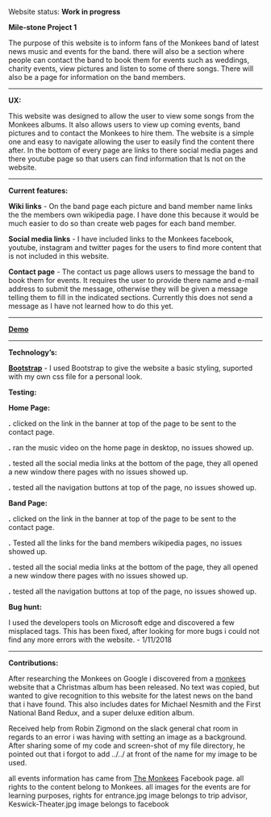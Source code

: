Website status: <strong>Work in progress</strong>

<strong>Mile-stone Project 1</strong>

The purpose of this website is to inform fans of the Monkees band of latest news
music and events for the band. there will also be a section where people can
contact the band to book them for events such as weddings, charity events, view
pictures and listen to some of there songs. There will also be a page for
information on the band members.
 
-----------------------------------------------------------


<strong>UX:</strong>

This website was designed to allow the user to view some songs from the Monkees
albums. It also allows users to view up coming events, band pictures and to
contact the Monkees to hire them. The website is a simple one and easy to
navigate allowing the user to easily find the content there after. In the bottom
of every page are links to there social media pages and there youtube page so
that users can find information that Is not on the website. 

-----------------------------------------------------------

<strong>Current features:</strong>

<strong>Wiki links</strong> - On the band page each picture and band member name links the the
members own wikipedia page. I have done this because it would be much easier to
do so than create web pages for each band member.

<strong>Social media links</strong> - I have included links to the Monkees facebook, youtube,
instagram and twitter pages for the users to find more content that is not
included in this website.

<strong>Contact page</strong> - The contact us page allows users to message the band to book them
for events. It requires the user to provide there name and e-mail address to
submit the message, otherwise they will be given a message telling them to fill
in the indicated sections. Currently this does not send a message as I have not
learned how to do this yet.

-----------------------------------------------------------

<a href="https://preview.c9users.io/danielhayes/mile-stone1/index.html" target=
"_blank"><strong>Demo</strong></a>

-----------------------------------------------------------

<strong>Technology’s:</strong>



<a href=”http://getbootstrap.com”><strong>Bootstrap</strong></a> - I used Bootstrap to give the 
website a basic styling, suported with my own css file for a personal look.


<strong>Testing:</strong>

<strong>Home Page:</strong>

<strong>.</strong> clicked on the link in the banner at top of the page to be
sent to the contact page.

<strong>.</strong> ran the music video on the home page in desktop, no issues
showed up.

<strong>.</strong> tested all the social media links at the bottom of the page,
they all opened a new window there pages with no issues showed up.

<strong>.</strong> tested all the navigation buttons at top of the page, no
issues showed up.

<strong>Band Page:</strong>

<strong>.</strong> clicked on the link in the banner at top of the page to be
sent to the contact page.

<strong>.</strong> Tested all the links for the band members wikipedia pages, no
issues showed up. 

<strong>.</strong> tested all the social media links at the bottom of the page,
they all opened a new window there pages with no issues showed up.

<strong>.</strong> tested all the navigation buttons at top of the page, no
issues showed up.

<strong>Bug hunt:</strong>

I used the developers tools on Microsoft edge and discovered a few misplaced tags.
This has been fixed, after looking for more bugs i could not find any more errors
with the website. - 1/11/2018

-----------------------------------------------------------
 
<strong>Contributions:</strong>
 
After researching the Monkees on Google i discovered from a
<a href="https://www.monkees.com/news?page=1">monkees</a>
website that a Christmas album has been released. No text was copied, but wanted
to give recognition to this website for the latest news on the band that i have
found. This also includes dates for Michael Nesmith and the First National Band
Redux, and a super deluxe edition album.

Received help from Robin Zigmond on the slack general chat room in regards to an
error i was having with setting an image as a background. After sharing some of
my code and screen-shot of my file directory, he pointed out that i forgot to
add ../../ at front of the name for my image to be used.

all events information has came from <a href="https://www.facebook.com/pg/
TheMonkees/events/?ref=page_internal">The Monkees</a>
Facebook page. all rights to the content belong to Monkees. all images for the
events are for learning purposes, rights for entrance.jpg image belongs to trip
advisor, Keswick-Theater.jpg image belongs to facebook